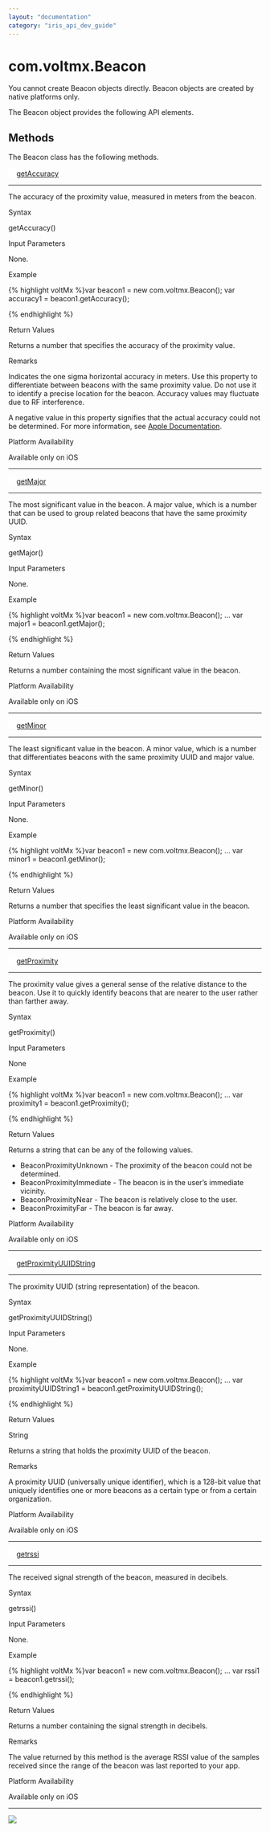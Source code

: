 ```yaml
---
layout: "documentation"
category: "iris_api_dev_guide"
---
```

                             


com.voltmx.Beacon
===============

You cannot create Beacon objects directly. Beacon objects are created by native platforms only.

The Beacon object provides the following API elements.

Methods
-------

The Beacon class has the following methods.

[![Closed](../Skins/Default/Stylesheets/Images/transparent.gif)](javascript:void(0);)[getAccuracy](javascript:void(0);)

* * *

The accuracy of the proximity value, measured in meters from the beacon.

Syntax

getAccuracy()

Input Parameters

None.

Example

{% highlight voltMx %}var beacon1 = new com.voltmx.Beacon();
var accuracy1 = beacon1.getAccuracy(); 

{% endhighlight %}

Return Values

Returns a number that specifies the accuracy of the proximity value.

Remarks

Indicates the one sigma horizontal accuracy in meters. Use this property to differentiate between beacons with the same proximity value. Do not use it to identify a precise location for the beacon. Accuracy values may fluctuate due to RF interference.

A negative value in this property signifies that the actual accuracy could not be determined. For more information, see [Apple Documentation](https://developer.apple.com/library/ios/documentation/CoreLocation/Reference/CLBeacon_class/Reference/Reference.html#//apple_ref/occ/instp/CLBeacon/accuracy).

Platform Availability

Available only on iOS

* * *

[![Closed](../Skins/Default/Stylesheets/Images/transparent.gif)](javascript:void(0);)[getMajor](javascript:void(0);)

* * *

The most significant value in the beacon. A major value, which is a number that can be used to group related beacons that have the same proximity UUID.

Syntax

getMajor()

Input Parameters

None.

Example

{% highlight voltMx %}var beacon1 = new com.voltmx.Beacon();
 ...
var major1 = beacon1.getMajor(); 

{% endhighlight %}

Return Values

Returns a number containing the most significant value in the beacon.

Platform Availability

Available only on iOS

* * *

[![Closed](../Skins/Default/Stylesheets/Images/transparent.gif)](javascript:void(0);)[getMinor](javascript:void(0);)

* * *

The least significant value in the beacon. A minor value, which is a number that differentiates beacons with the same proximity UUID and major value.

Syntax

getMinor()

Input Parameters

None.

Example

{% highlight voltMx %}var beacon1 = new com.voltmx.Beacon();
...
var minor1 = beacon1.getMinor(); 

{% endhighlight %}

Return Values

Returns a number that specifies the least significant value in the beacon.

Platform Availability

Available only on iOS

* * *

[![Closed](../Skins/Default/Stylesheets/Images/transparent.gif)](javascript:void(0);)[getProximity](javascript:void(0);)

* * *

The proximity value gives a general sense of the relative distance to the beacon. Use it to quickly identify beacons that are nearer to the user rather than farther away.

Syntax

getProximity()

Input Parameters

None

Example

{% highlight voltMx %}var beacon1 = new com.voltmx.Beacon();
 ...
var proximity1 = beacon1.getProximity(); 

{% endhighlight %}

Return Values

Returns a string that can be any of the following values.

*   BeaconProximityUnknown - The proximity of the beacon could not be determined.
*   BeaconProximityImmediate - The beacon is in the user’s immediate vicinity.
*   BeaconProximityNear - The beacon is relatively close to the user.
*   BeaconProximityFar - The beacon is far away.

Platform Availability

Available only on iOS

* * *

[![Closed](../Skins/Default/Stylesheets/Images/transparent.gif)](javascript:void(0);)[getProximityUUIDString](javascript:void(0);)

* * *

The proximity UUID (string representation) of the beacon.

Syntax

getProximityUUIDString()

Input Parameters

None.

Example

{% highlight voltMx %}var beacon1 = new com.voltmx.Beacon();
 ...
var proximityUUIDString1 = beacon1.getProximityUUIDString(); 

{% endhighlight %}

Return Values

String

Returns a string that holds the proximity UUID of the beacon.

Remarks

A proximity UUID (universally unique identifier), which is a 128-bit value that uniquely identifies one or more beacons as a certain type or from a certain organization.

Platform Availability

Available only on iOS

* * *

[![Closed](../Skins/Default/Stylesheets/Images/transparent.gif)](javascript:void(0);)[getrssi](javascript:void(0);)

* * *

The received signal strength of the beacon, measured in decibels.

Syntax

getrssi()

Input Parameters

None.

Example

{% highlight voltMx %}var beacon1 = new com.voltmx.Beacon();
 ...
var rssi1 = beacon1.getrssi(); 

{% endhighlight %}

Return Values

Returns a number containing the signal strength in decibels.

Remarks

The value returned by this method is the average RSSI value of the samples received since the range of the beacon was last reported to your app.

Platform Availability

Available only on iOS

* * *

![](resources/prettify/onload.png)
